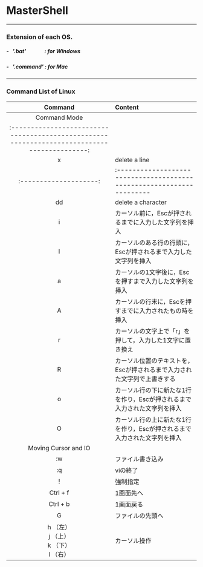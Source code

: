 # MasterShell

- - -
### Extension of each OS.

##### - &nbsp; '.bat' &nbsp;&emsp;&emsp;&emsp;: for Windows
##### - &nbsp; '.command' : for Mac

***

### Command List of Linux
| Command | Content |
|:--------------------:|:--------------------------------------------------------------------|
| Command Mode                                                                               |
|:------------------------------------------------------------------------------------------:|
| x                    | delete a line                                                       |
|:--------------------:|:--------------------------------------------------------------------|
| dd                   | delete a character                                                  |
| i                    | カーソル前に，Escが押されるまでに入力した文字列を挿入                   |
| I                    | カーソルのある行の行頭に，Escが押されるまで入力した文字列を挿入          |
| a                    | カーソルの1文字後に，Escを押すまで入力した文字列を挿入                  |
| A                    | カーソルの行末に，Escを押すまでに入力されたもの時を挿入                 |
| r                    | カーソルの文字上で「r」を押して，入力した1文字に置き換え                |
| R                    | カーソル位置のテキストを，Escが押されるまで入力された文字列で上書きする  |
| o                    | カーソル行の下に新たな1行を作り，Escが押されるまで入力された文字列を挿入 |
| O                    | カーソル行の上に新たな1行を作り，Escが押されるまで入力された文字列を挿入 |
| Moving Cursor and IO                       |                                              |
| :w                                         | ファイル書き込み                               |
| :q                                         | viの終了                                      |
| !                                          | 強制指定                                      |
| Ctrl + f                                   | 1画面先へ                                     |
| Ctrl + b                                   | 1画面戻る                                     |
| G                                          | ファイルの先頭へ                              |
| h （左）<br>j （上）<br>k （下）<br>l （右） | カーソル操作                                  |

